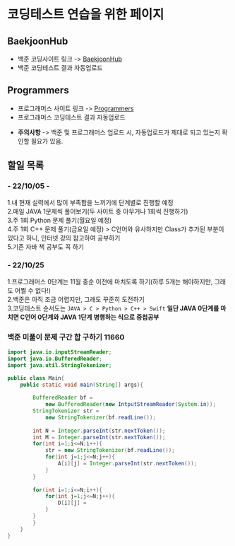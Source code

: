 # 코딩테스트 연습을 위한 페이지

## BaekjoonHub
* 백준 코딩사이트 링크 -> [BaekjoonHub](https://github.com/BaekjoonHub/BaekjoonHub)  
* 백준 코딩테스트 결과 자동업로드  
  
## Programmers
* 프로그래머스 사이트 링크 -> [Programmers](https://programmers.co.kr)  
* 프로그래머스 코딩테스트 결과 자동업로드 

- __주의사항__ -> 백준 및 프로그래머스 업로드 시, 자동업로드가 제대로 되고 있는지 확인할 필요가 있음.
  
## 할일 목록
  ### - 22/10/05 -
   1.내 현재 실력에서 많이 부족함을 느끼기에 단계별로 진행할 예정  
   2.매일 JAVA 1문제씩 풀어보기(두 사이트 중 아무거나 1회씩 진행하기)  
   3.주 1회 Python 문제 풀기(월요일 예정)  
   4.주 1회 C++ 문제 풀기(금요일 예정) > C언어와 유사하지만 Class가 추가된 부분이 있다고 하니, 인터넷 강의 참고하여 공부하기  
   5.기존 자바 책 공부도 꼭 하기  
    
  ### - 22/10/25
   1.프로그래머스 0단계는 11월 중순 이전에 마치도록 하기(하루 5개는 해야하지만, 그래도 어쩔 수 없다!)  
   2.백준은 아직 조금 어렵지만, 그래도 꾸준히 도전하기  
   3.코딩테스트 순서도는 `JAVA > C > Python > C++ > Swift` __일단 JAVA 0단계를 마치면 C언어 0단계와 JAVA 1단계 병행하는 식으로 중첩공부__

   ### 백준 미풀이 문제 구간 합 구하기 11660
```JAVA
import java.io.inputStreamReader;
import java.io.BufferedReader;
import java.util.StringTokenizer;

public class Main{
    public static void main(String[] args){
    
        BufferedReader bf =
            new BufferedReader(new IntputStreamReader(System.in));
        StringTokenizer str =
            new StringTokenizer(bf.readLine());
            
        int N = Integer.parseInt(str.nextToken());
        int M = Integer.parseInt(str.nextToken());
        for(int i=1;i<=N;i++){
            str = new StringTokenizer(bf.readLine());
            for(int j=1;j<=N;j++){
                A[i][j] = Integer.parseInt(str.nextToken());
            }
        }
            
        for(int i=1;i<=N;i++){
            for(int j=1;j<=N;j++){
                D[i][j] =
            }
        }
        }
    }
}
```
